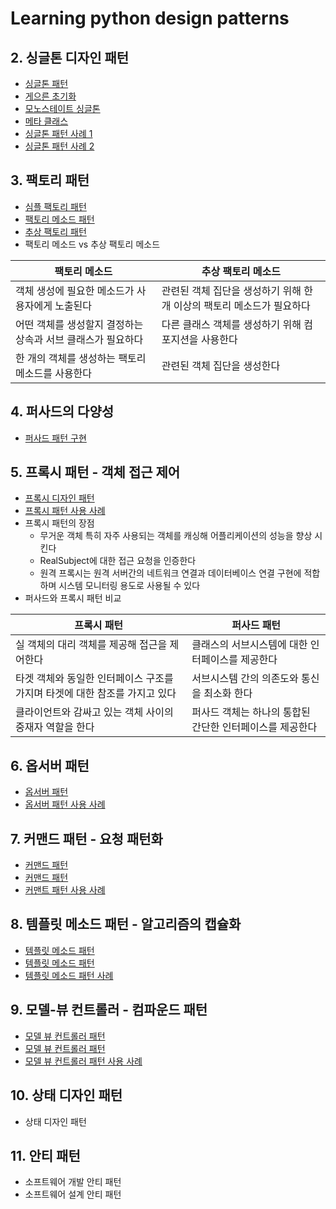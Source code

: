 # Learning python design patterns

## 2. 싱글톤 디자인 패턴
* [싱글톤 패턴](./chapter2/1_singleton.py)
* [게으른 초기화](./chapter2/2_lazy_initialization.py)
* [모노스테이트 싱글톤](./chapter2/3_monostate_singletone.py)
* [메타 클래스](./chapter2/4_meta_class.py)
* [싱글톤 패턴 사례 1](./chapter2/5_singleton_1.py)
* [싱글톤 패턴 사례 2](./chapter2/6_singleton_2.py)

## 3. 팩토리 패턴
* [심플 팩토리 패턴](./chaper3/1_simple_factory.py)
* [팩토리 메소드 패턴](./chaper3/2_factory_method.py)
* [추상 팩토리 패턴](./chaper3/3_abstract_factory.py)
* 팩토리 메소드 vs 추상 팩토리 메소드

| 팩토리 메소드 | 추상 팩토리 메소드 |
|---|---|
| 객체 생성에 필요한 메소드가 사용자에게 노출된다 | 관련된 객체 집단을 생성하기 위해 한 개 이상의 팩토리 메소드가 필요하다 |
| 어떤 객체를 생성할지 결정하는 상속과 서브 클래스가 필요하다 | 다른 클래스 객체를 생성하기 위해 컴포지션을 사용한다 |
| 한 개의 객체를 생성하는 팩토리 메소드를 사용한다 | 관련된 객체 집단을 생성한다 |

## 4. 퍼사드의 다양성
* [퍼사드 패턴 구현](chapter4/1_pacod_pattern.py)

## 5. 프록시 패턴 - 객체 접근 제어
* [프록시 디자인 패턴](chapter5/1_proxy_pattern.py)
* [프록시 패턴 사용 사례](chapter5/2_proxy_pattern.py)
* 프록시 패턴의 장점
  * 무거운 객체 특히 자주 사용되는 객체를 캐싱해 어플리케이션의 성능을 향상 시킨다
  * RealSubject에 대한 접근 요청을 인증한다
  * 원격 프록시는 원격 서버간의 네트워크 연결과 데이터베이스 연결 구현에 적합하며 시스템 모니터링 용도로 사용될 수 있다
* 퍼사드와 프록시 패턴 비교

| 프록시 패턴 | 퍼사드 패턴 |
|---|---|
| 실 객체의 대리 객체를 제공해 접근을 제어한다 | 클래스의 서브시스템에 대한 인터페이스를 제공한다 |
| 타겟 객체와 동일한 인터페이스 구조를 가지며 타겟에 대한 참조를 가지고 있다 | 서브시스템 간의 의존도와 통신을 최소화 한다 |
| 클라이언트와 감싸고 있는 객체 사이의 중재자 역할을 한다 | 퍼사드 객체는 하나의 통합된 간단한 인터페이스를 제공한다 |

## 6. 옵서버 패턴
* [옵서버 패턴](chapter6/1_observer_pattern.py)
* [옵서버 패턴 사용 사례](chapter6/2_observer_pattern.py)

## 7. 커맨드 패턴 - 요청 패턴화
* [커맨드 패턴](chapter7/1_command_pattern.py)
* [커맨드 패턴](chapter7/2_command_pattern.py)
* [커맨트 패턴 사용 사례](chapter7/3_command_pattern.py)

## 8. 템플릿 메소드 패턴 - 알고리즘의 캡슐화
* [템플릿 메소드 패턴](chapter8/1_template_method.py)
* [템플릿 메소드 패턴](chapter8/2_template_method.py)
* [템플릿 메소드 패턴 사례](chapter8/3_template_method.py)

## 9. 모델-뷰 컨트롤러 - 컴파운드 패턴
* [모델 뷰 컨트롤러 패턴](chapter9/1_mvc_pattern.py)
* [모델 뷰 컨트롤러 패턴](chapter9/2_mvc_pattern.py)
* [모델 뷰 컨트롤러 패턴 사용 사례](chapter9/mvc_pattern/web_app.py)

## 10. 상태 디자인 패턴
* 상태 디자인 패턴

## 11. 안티 패턴
* 소프트웨어 개발 안티 패턴
* 소프트웨어 설계 안티 패턴
